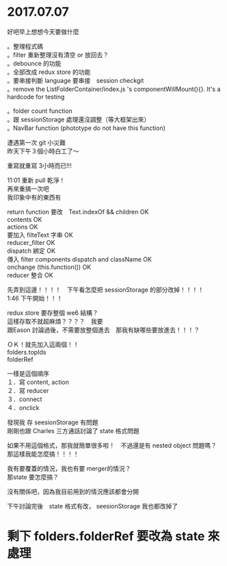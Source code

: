 # 2017.07.07

好吧早上想想今天要做什麼  

。整理程式碼  
。filter 重新整理沒有清空 or 放回去？  
。debounce 的功能  
。全部改成 redux store 的功能  
。要串接判斷 language 要串接　session checkgit   
。remove the ListFolderContainer/index.js 's componentWillMount(){}. It's a hardcode for testing  

。folder count function  
。跟 sessionStorage 處理還沒調整（等大框架出來）  
。NavBar function (phototype do not have this function)  

遭遇第一次 git 小災難  
昨天下午３個小時白工了～  

重寫就重寫 3小時而已!!!  

11:01 重新 pull 乾淨！  
再來重搞一次吧  
我印象中有的東西有  

return function 要改　Text.indexOf  && children OK  
contents      OK  
actions       OK  
要加入 filteText 字串 OK  
reducer_filter OK  
dispatch 綁定  OK  
傳入 filter components  dispatch and className  OK  
onchange (this.function())  OK  
reducer 整合 OK  

先弄到這邊！！！！　下午看怎麼把 sessionStorage 的部分改掉！！！！  
1:46 下午開始！！！  

redux store 要存整個 we6 結構？  
這樣存取不就超麻煩？？？？　我要  
跟Eason 討論過後，不需要放整個進去　那我有缺哪些要放進去！！！？  

ＯＫ！就先加入這兩個！！  
folders.topIds  
folderRef  

一樣是這個順序  
１．寫 content, action  
２．寫 reducer  
３．connect  
４．onclick  

發現我 存 seesionStorage 有問題  
剛剛也跟 Charles 三方通話討論了 state 格式問題  

如果不用這個格式，那我就簡單很多啦！　不過還是有 nested object 問題嗎？  
那這樣我能怎麼搞！！！！  

我有要覆蓋的情況，我也有要 merger的情況？  
那state 要怎麼搞？  

沒有關係吧，因為我目前用到的情況應該都會分開  


下午討論完後　state 格式有改， seesionStorage 我也都改掉了  

# 剩下 folders.folderRef 要改為 state 來處理

